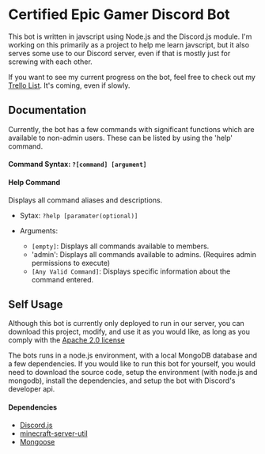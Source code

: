 # Certified Epic Gamer Discord Bot

This bot is written in javscript using Node.js and the Discord.js module.  I'm working on this primarily as a project to help me learn javscript, but it also serves some use to our Discord server, even if that is mostly just for screwing with each other.

If you want to see my current progress on the bot, feel free to check out my [Trello List](https://trello.com/b/Z3G2p1Gt).  It's coming, even if slowly.

## Documentation
Currently, the bot has a few commands with significant functions which are available to non-admin users.  These can be listed by using the 'help' command. 
#### Command Syntax: `?[command] [argument]`

#### Help Command
Displays all command aliases and descriptions.

- Sytax: `?help [paramater(optional)]`

- Arguments: 
  - `[empty]`: Displays all commands available to members.
  - 'admin': Displays all commands available to admins.  (Requires admin permissions to execute)
  - `[Any Valid Command]`: Displays specific information about the command entered.
  
## Self Usage
Although this bot is currently only deployed to run in our server, you can download this project, modify, and use it as you would like, as long as you comply with the [Apache 2.0 license](https://github.com/TheArcticHusky/EpicGamerBot-Discord.js/blob/master/LICENSE)

The bots runs in a node.js environment, with a local MongoDB database and  a few dependencies.  If you would like to run this bot for yourself, you would need to download the source code, setup the environment (with node.js and mongodb), install the dependencies, and setup the bot with Discord's developer api.

#### Dependencies
- [Discord.js](https://www.npmjs.com/package/discord.js)
- [minecraft-server-util](https://www.npmjs.com/package/minecraft-server-util)
- [Mongoose](https://www.npmjs.com/package/mongoose)
